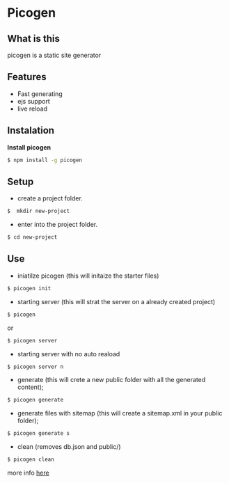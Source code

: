 # Picogen

## What is this

picogen is a static site generator

## Features

- Fast generating
- ejs support
- live reload

## Instalation

**Install picogen**

``` bash
$ npm install -g picogen
```

## Setup
- create a project folder.
``` bash
$  mkdir new-project
``` 
- enter into the project folder.
``` bash
$ cd new-project
``` 

## Use
- iniatilze picogen (this will initaize the starter files)
``` bash
$ picogen init
```
- starting server (this will strat the server on a already created project)
``` bash
$ picogen
```
or
``` bash
$ picogen server
```
- starting server with no auto reaload
``` bash
$ picogen server n
```
- generate (this will crete a new public folder with all the generated content);
``` bash
$ picogen generate
```
- generate files with sitemap (this will create a sitemap.xml in your public folder);
``` bash
$ picogen generate s
```
- clean (removes db.json and public/)
``` bash
$ picogen clean
```
more info [here](https://picogen.pages.dev)